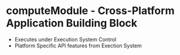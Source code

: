 # computeModule - Cross-Platform Application Building Block
- Executes under Execution System Control
- Platform Specific API features from Exection System

